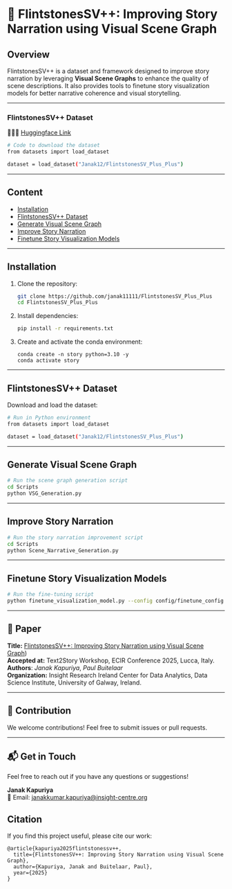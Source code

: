 
# 🚀 FlintstonesSV++: Improving Story Narration using Visual Scene Graph  

## Overview  

FlintstonesSV++ is a dataset and framework designed to improve story narration by leveraging **Visual Scene Graphs** to enhance the quality of scene descriptions. It also provides tools to finetune story visualization models for better narrative coherence and visual storytelling.  

---

### FlintstonesSV++ Dataset  

🤗🤗🤗 [Huggingface Link](https://huggingface.co/datasets/Janak12/FlintstonesSV_Plus_Plus)

```bash
# Code to download the dataset 
from datasets import load_dataset

dataset = load_dataset("Janak12/FlintstonesSV_Plus_Plus")
```  

---

## Content  

- [Installation](#installation)  
- [FlintstonesSV++ Dataset](#flintstonessv-dataset)  
- [Generate Visual Scene Graph](#generate-visual-scene-graph)  
- [Improve Story Narration](#improve-story-narration)  
- [Finetune Story Visualization Models](#finetune-story-visualization-models)  

---

## Installation  

1. Clone the repository:  
   ```bash
   git clone https://github.com/janak11111/FlintstonesSV_Plus_Plus
   cd FlintstonesSV_Plus_Plus
   ```

2. Install dependencies:  
   ```bash
   pip install -r requirements.txt
   ```

3. Create and activate the conda environment:
   ```
   conda create -n story python=3.10 -y
   conda activate story
   ```
   

---

## FlintstonesSV++ Dataset  

Download and load the dataset:  

```bash
# Run in Python environment
from datasets import load_dataset

dataset = load_dataset("Janak12/FlintstonesSV_Plus_Plus")
```  

---

## Generate Visual Scene Graph  

```bash
# Run the scene graph generation script
cd Scripts
python VSG_Generation.py
```  

---

## Improve Story Narration  

```bash
# Run the story narration improvement script
cd Scripts
python Scene_Narrative_Generation.py 
```  

---

## Finetune Story Visualization Models  

```bash
# Run the fine-tuning script
python finetune_visualization_model.py --config config/finetune_config.yaml
```  

---

## 📝 Paper  

**Title:** [FlintstonesSV++: Improving Story Narration using Visual Scene Graph](https://ceur-ws.org/Vol-3964/paper3.pdf))  
**Accepted at:** Text2Story Workshop, ECIR Conference 2025, Lucca, Italy.  
**Authors**: *Janak Kapuriya*, *Paul Buitelaar*  
**Organization:** Insight Research Ireland Center for Data Analytics, Data Science Institute, University of Galway, Ireland.  

---

## 🤗 Contribution  

We welcome contributions! Feel free to submit issues or pull requests.  

---

## 📬 Get in Touch  

Feel free to reach out if you have any questions or suggestions!  

**Janak Kapuriya**  
📧 Email: [janakkumar.kapuriya@insight-centre.org](mailto:janakkumar.kapuriya@insight-centre.org)  


## Citation

If you find this project useful, please cite our work:

```
@article{kapuriya2025flintstonessv++,
  title={FlintstonesSV++: Improving Story Narration using Visual Scene Graph},
  author={Kapuriya, Janak and Buitelaar, Paul},
  year={2025}
}
```

